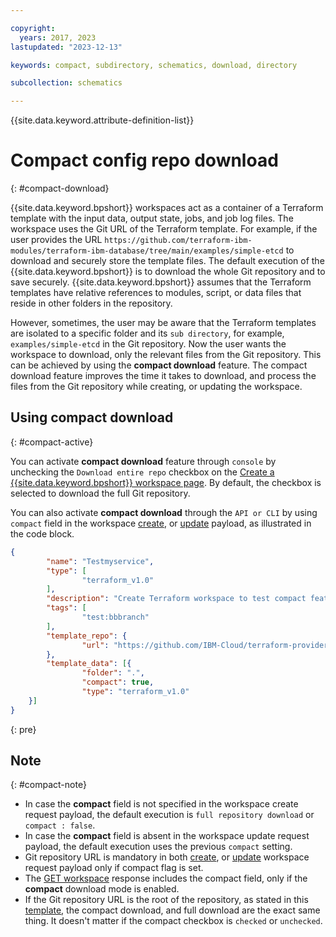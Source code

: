 ```yaml
---

copyright:
  years: 2017, 2023
lastupdated: "2023-12-13"

keywords: compact, subdirectory, schematics, download, directory

subcollection: schematics

---
```


{{site.data.keyword.attribute-definition-list}}

# Compact config repo download
{: #compact-download}

{{site.data.keyword.bpshort}} workspaces act as a container of a Terraform template with the input data, output state, jobs, and job log files. The workspace uses the Git URL of the Terraform template. For example, if the user provides the URL `https://github.com/terraform-ibm-modules/terraform-ibm-database/tree/main/examples/simple-etcd` to download and securely store the template files. The default execution of the {{site.data.keyword.bpshort}} is to download the whole Git repository and to save securely. {{site.data.keyword.bpshort}} assumes that the Terraform templates have relative references to modules, script, or data files that reside in other folders in the repository. 

However, sometimes, the user may be aware that the Terraform templates are isolated to a specific folder and its `sub directory`, for example, `examples/simple-etcd` in the Git repository. Now the user wants the workspace to download, only the relevant files from the Git repository. This can be achieved by using the **compact download** feature. The compact download feature improves the time it takes to download, and process the files from the Git repository while creating, or updating the workspace.

## Using compact download
{: #compact-active}

You can activate **compact download** feature through `console` by unchecking the `Download entire repo` checkbox on the [Create a {{site.data.keyword.bpshort}} workspace page](https://cloud.ibm.com/schematics/workspaces/create). By default, the checkbox is selected to download the full Git repository.

You can also activate **compact download** through the `API or CLI` by using `compact` field in the workspace [create](/apidocs/schematics/schematics#create-workspace), or [update](/apidocs/schematics/schematics#replace-workspace) payload, as illustrated in the code block.

```json
{
        "name": "Testmyservice",
        "type": [
                "terraform_v1.0"
        ],
        "description": "Create Terraform workspace to test compact feature",
        "tags": [
                "test:bbbranch"
        ],
        "template_repo": {
                "url": "https://github.com/IBM-Cloud/terraform-provider-ibm/tree/master/examples/ibm-resource-instance"
        },
        "template_data": [{
                "folder": ".",
                "compact": true,
                "type": "terraform_v1.0"
    }]
}
```
{: pre}

## Note
{: #compact-note}

- In case the **compact** field is not specified in the workspace create request payload, the default execution is `full repository download` or `compact : false`.
- In case the **compact** field is absent in the workspace update request payload, the default execution uses the previous `compact` setting.
- Git repository URL is mandatory in both [create](/apidocs/schematics/schematics#create-workspace), or [update](/apidocs/schematics/schematics#replace-workspace) workspace request payload only if compact flag is set.
- The [GET workspace](/apidocs/schematics/schematics#get-workspace) response includes the compact field, only if the **compact** download mode is enabled.
- If the Git repository URL is the root of the repository, as stated in this [template](https://github.com/Cloud-Schematics/LEMP), the compact download, and full download are the exact same thing. It doesn't matter if the compact checkbox is `checked` or `unchecked`.
